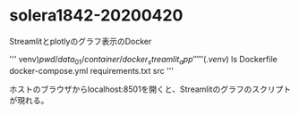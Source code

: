 # solera1842-20200420

Streamlitとplotlyのグラフ表示のDocker

''' venv)$pwd
/data_01/container/docker_streamlit_app
'''
'''
(.venv)$ ls
 Dockerfile  docker-compose.yml  requirements.txt  src
'''

ホストのブラウザからlocalhost:8501を開くと、Streamlitのグラフのスクリプトが現れる。
